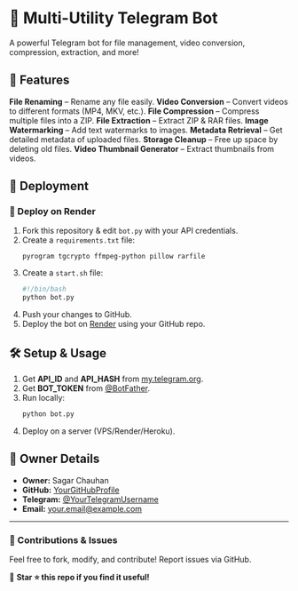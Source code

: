 # 📂 Multi-Utility Telegram Bot

A powerful Telegram bot for file management, video conversion, compression, extraction, and more!

## 🌟 Features
**File Renaming** – Rename any file easily.
**Video Conversion** – Convert videos to different formats (MP4, MKV, etc.).
**File Compression** – Compress multiple files into a ZIP.
**File Extraction** – Extract ZIP & RAR files.
**Image Watermarking** – Add text watermarks to images.
**Metadata Retrieval** – Get detailed metadata of uploaded files.
**Storage Cleanup** – Free up space by deleting old files.
**Video Thumbnail Generator** – Extract thumbnails from videos.

## 🚀 Deployment

### 🔹 Deploy on **Render**
1. Fork this repository & edit `bot.py` with your API credentials.
2. Create a `requirements.txt` file:
   ```
   pyrogram tgcrypto ffmpeg-python pillow rarfile
   ```
3. Create a `start.sh` file:
   ```bash
   #!/bin/bash
   python bot.py
   ```
4. Push your changes to GitHub.
5. Deploy the bot on [Render](https://render.com/) using your GitHub repo.

## 🛠 Setup & Usage
1. Get **API_ID** and **API_HASH** from [my.telegram.org](https://my.telegram.org/apps).
2. Get **BOT_TOKEN** from [@BotFather](https://t.me/BotFather).
3. Run locally:
   ```bash
   python bot.py
   ```
4. Deploy on a server (VPS/Render/Heroku).

## 👤 Owner Details
- **Owner:** Sagar Chauhan
- **GitHub:** [YourGitHubProfile](https://github.com/sagarchauhansk)
- **Telegram:** [@YourTelegramUsername](https://t.me/Pentasteradmin)
- **Email:** your.email@example.com

---
### 📢 Contributions & Issues
Feel free to fork, modify, and contribute! Report issues via GitHub.

🔹 **Star ⭐ this repo if you find it useful!**

